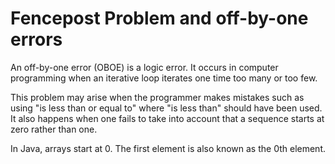 # Fencepost Problem and off-by-one errors

An off-by-one error (OBOE) is a logic error. It occurs in computer programming when an iterative loop iterates one time too many or too few.

This problem may arise when the programmer makes mistakes such as using "is less than or equal to" where "is less than" should have been used. It also happens when one fails to take into account that a sequence starts at zero rather than one.


In Java, arrays start at 0. The first element is also known as the 0th element.